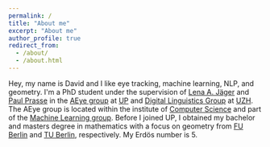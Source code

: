 ```yaml
---
permalink: /
title: "About me"
excerpt: "About me"
author_profile: true
redirect_from: 
  - /about/
  - /about.html
---
```


Hey, my name is David and I like eye tracking, machine learning, NLP, and geometry. I'm a PhD student under the supervision of [Lena A. Jäger](https://www.cl.uzh.ch/de/people/team/digital-linguistics/jaeger.html) and [Paul Prasse](https://www.uni-potsdam.de/en/cs-ml/staff/phd/prasse) in the [AEye group](https://www.uni-potsdam.de/en/cs-ml/aeye) at [UP](https://www.uni-potsdam.de/de/) and [Digital Linguistics Group](https://www.cl.uzh.ch/en/digital-linguistics/aboutus.html) at [UZH](https://www.uzh.ch/de.html). The AEye group is located within the institute of [Computer Science](https://www.uni-potsdam.de/en/cs/ifi/welcome) and part of the [Machine Learning group](https://www.uni-potsdam.de/en/cs-ml/index). Before I joined UP, I obtained my bachelor and masters degree in  mathematics with a focus on geometry from [FU Berlin](https://www.mi.fu-berlin.de/math/index.html) and [TU Berlin](https://www.tu-berlin.de/?9003), respectively. My Erdös number is 5.
